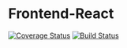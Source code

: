 # Frontend-React
[![Coverage Status](https://coveralls.io/repos/github/charisschomba/Frontend-React/badge.svg?branch=ch-setup-%23161413340)](https://coveralls.io/github/charisschomba/Frontend-React?branch=ch-setup-%23161413340)
[![Build Status](https://travis-ci.org/charisschomba/Frontend-React.svg?branch=master)](https://travis-ci.org/charisschomba/Frontend-React)
